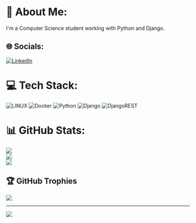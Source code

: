# 💫 About Me:
I'm a Computer Science student working with Python and Django.<br>


## 🌐 Socials:
[![LinkedIn](https://img.shields.io/badge/LinkedIn-%230077B5.svg?logo=linkedin&logoColor=white)](https://linkedin.com/in/mohammad-moein-firouzi-725101173) 

# 💻 Tech Stack:
![LINUX](https://img.shields.io/badge/Linux-FCC624?style=for-the-badge&logo=linux&logoColor=black) ![Docker](https://img.shields.io/badge/docker-%230db7ed.svg?style=for-the-badge&logo=docker&logoColor=white) ![Python](https://img.shields.io/badge/python-3670A0?style=for-the-badge&logo=python&logoColor=ffdd54) ![Django](https://img.shields.io/badge/django-%23092E20.svg?style=for-the-badge&logo=django&logoColor=white) ![DjangoREST](https://img.shields.io/badge/DJANGO-REST-ff1709?style=for-the-badge&logo=django&logoColor=white&color=ff1709&labelColor=gray)
# 📊 GitHub Stats:
![](https://github-readme-stats.vercel.app/api?username=MoeinFirouzi&theme=radical&hide_border=false&include_all_commits=true&count_private=true)<br/>
![](https://github-readme-streak-stats.herokuapp.com/?user=MoeinFirouzi&theme=radical&hide_border=false)<br/>
![](https://github-readme-stats.vercel.app/api/top-langs/?username=MoeinFirouzi&theme=radical&hide_border=false&include_all_commits=true&count_private=true&layout=compact)

## 🏆 GitHub Trophies
![](https://github-profile-trophy.vercel.app/?username=MoeinFirouzi&theme=dracula&no-frame=false&no-bg=false&margin-w=4)

---
[![](https://visitcount.itsvg.in/api?id=MoeinFirouzi&icon=0&color=0)](https://visitcount.itsvg.in)

<!-- Proudly created with GPRM ( https://gprm.itsvg.in ) -->
